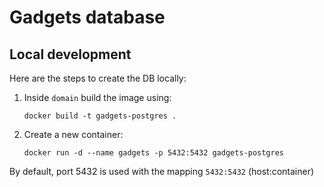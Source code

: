 # Gadgets database

## Local development

Here are the steps to create the DB locally:
1. Inside `domain` build the image using:
    ```shell
    docker build -t gadgets-postgres .
    ``` 
2. Create a new container:
    ```shell
    docker run -d --name gadgets -p 5432:5432 gadgets-postgres
    ```

By default, port 5432 is used with the mapping `5432:5432` (host:container)
